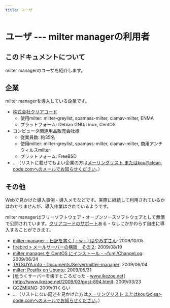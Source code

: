 ```yaml
---
title: ユーザ
---
```


# ユーザ --- milter managerの利用者

## このドキュメントについて

milter managerのユーザを紹介します。

## 企業

milter managerを導入している企業です。

* [株式会社クリアコード](http://www.clear-code.com/)
  * 使用milter: milter-greylist, spamass-milter, clamav-milter, ENMA
  * プラットフォーム: Debian GNU/Linux, CentOS
* コンピュータ関連用品販売会社様
  * 従業員数: 約35名
  * 使用milter: milter-greylist, spamass-milter,      clamav-milter, 商用アンチウィルスmilter
  * プラットフォーム: FreeBSD
* ...（リストに載せてもよい企業の方は[メーリングリスト    ](http://lists.osdn.me/mailman/listinfo/milter-manager-users-ja)    またはkou@clear-code.comへのメールでお知らせください。）

## その他

Webで見かけた導入事例・導入メモなどです。実際に継続して利用されているかはわかりませんが、導入作業はされているようです。

milter managerはフリーソフトウェア・オープンソースソフトウェアとして無償で公開されています。[クリアコードのサポート](http://www.clear-code.com/services/milter-manager.html)ある・なしにかかわらず自由に導入することができます。

* [milter-manager - 日記を書く [・w・] はやみずさん](http://d.hatena.ne.jp/hayamiz/20091005/1254766698): 2009/10/05
* [firebird » メールサーバーの構築　その２](http://belief.freespace.jp/firebird-ws/wordpress/?p=50): 2009/08/19
* [milter manager を CentOS にインストール - ~fumi/ChangeLog](http://www.ftnk.jp/~fumi/cl/2009-06-24-1.html): 2009/06/24
* [TATSUYA.info - Documents/Server/milter-manager](http://tatsuya.info/pukiwiki/?Documents%2FServer%2Fmilter-manager): 2009/06/04
* [milter: Postfix on Ubuntu](http://hdknr.posterous.com/milter-postfix-on-ubuntu): 2009/05/31
* [危うくサーバーを壊すところだった - www.ikezoe.net](http://www.ikezoe.net/2009/03/post-894.html): 2009/03/23
* [COZMIXNG](http://www.cozmixng.org/): 2009/01くらい
* ...（リストにない記述を見かけた方は[メーリングリスト    ](http://lists.osdn.me/mailman/listinfo/milter-manager-users-ja)    またはkou@clear-code.comへのメールでお知らせください。）


